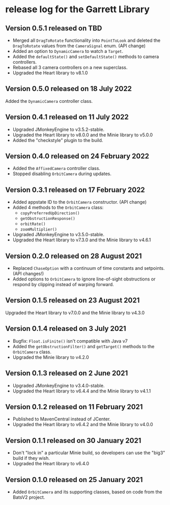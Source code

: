 # release log for the Garrett Library

## Version 0.5.1 released on TBD

+ Merged all `DragToRotate` functionality into `PointToLook` and deleted the
  `DragToRotate` values from the `CameraSignal` enum. (API change)
+ Added an option to `DynamicCamera` to watch a `Target`.
+ Added the `defaultState()` and `setDefaultState()` methods
  to camera controllers.
+ Rebased all 3 camera controllers on a new superclass.
+ Upgraded the Heart library to v8.1.0

## Version 0.5.0 released on 18 July 2022

Added the `DynamicCamera` controller class.

## Version 0.4.1 released on 11 July 2022

+ Upgraded JMonkeyEngine to v3.5.2-stable.
+ Upgraded the Heart library to v8.0.0 and the Minie library to v5.0.0
+ Added the "checkstyle" plugin to the build.

## Version 0.4.0 released on 24 February 2022

+ Added the `AffixedCamera` controller class.
+ Stopped disabling `OrbitCamera` during updates.

## Version 0.3.1 released on 17 February 2022

+ Added appstate ID to the `OrbitCamera` constructor. (API change)
+ Added 4 methods to the `OrbitCamera` class:
  + `copyPreferredUpDirection()`
  + `getObstructionResponse()`
  + `orbitRate()`
  + `zoomMultiplier()`
+ Upgraded JMonkeyEngine to v3.5.0-stable.
+ Upgraded the Heart library to v7.3.0 and the Minie library to v4.6.1

## Version 0.2.0 released on 28 August 2021

+ Replaced `ChaseOption` with a continuum of time constants and setpoints.
  (API changes!)
+ Added options to `OrbitCamera` to ignore line-of-sight obstructions
  or respond by clipping instead of warping forward.

## Version 0.1.5 released on 23 August 2021

Upgraded the Heart library to v7.0.0 and the Minie library to v4.3.0

## Version 0.1.4 released on 3 July 2021

+ Bugfix: `Float.isFinite()` isn't compatible with Java v7
+ Added the `getObstructionFilter()` and `getTarget()` methods
  to the `OrbitCamera` class.
+ Upgraded the Minie library to v4.2.0

## Version 0.1.3 released on 2 June 2021

+ Upgraded JMonkeyEngine to v3.4.0-stable.
+ Upgraded the Heart library to v6.4.4 and the Minie library to v4.1.1

## Version 0.1.2 released on 11 February 2021

+ Published to MavenCentral instead of JCenter.
+ Upgraded the Heart library to v6.4.2 and the Minie library to v4.0.0

## Version 0.1.1 released on 30 January 2021

+ Don't "lock in" a particular Minie build, so developers can use the "big3"
  build if they wish.
+ Upgraded the Heart library to v6.4.0

## Version 0.1.0 released on 25 January 2021

+ Added `OrbitCamera` and its supporting classes, based on code
  from the BatsV2 project.
